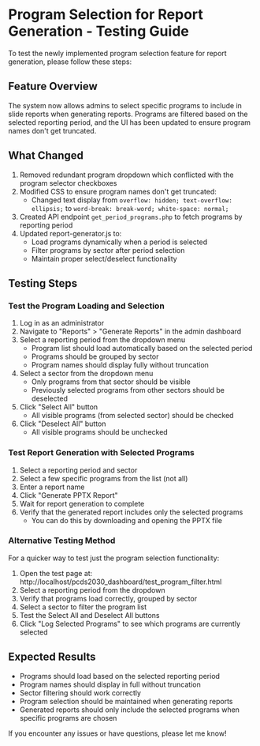 # Program Selection for Report Generation - Testing Guide

To test the newly implemented program selection feature for report generation, please follow these steps:

## Feature Overview

The system now allows admins to select specific programs to include in slide reports when generating reports. Programs are filtered based on the selected reporting period, and the UI has been updated to ensure program names don't get truncated.

## What Changed

1. Removed redundant program dropdown which conflicted with the program selector checkboxes
2. Modified CSS to ensure program names don't get truncated:
   - Changed text display from `overflow: hidden; text-overflow: ellipsis;` to `word-break: break-word; white-space: normal;`
3. Created API endpoint `get_period_programs.php` to fetch programs by reporting period
4. Updated report-generator.js to:
   - Load programs dynamically when a period is selected
   - Filter programs by sector after period selection
   - Maintain proper select/deselect functionality

## Testing Steps

### Test the Program Loading and Selection

1. Log in as an administrator
2. Navigate to "Reports" > "Generate Reports" in the admin dashboard
3. Select a reporting period from the dropdown menu
   - Program list should load automatically based on the selected period
   - Programs should be grouped by sector
   - Program names should display fully without truncation
4. Select a sector from the dropdown menu
   - Only programs from that sector should be visible
   - Previously selected programs from other sectors should be deselected
5. Click "Select All" button
   - All visible programs (from selected sector) should be checked
6. Click "Deselect All" button
   - All visible programs should be unchecked

### Test Report Generation with Selected Programs

1. Select a reporting period and sector
2. Select a few specific programs from the list (not all)
3. Enter a report name 
4. Click "Generate PPTX Report"
5. Wait for report generation to complete
6. Verify that the generated report includes only the selected programs
   - You can do this by downloading and opening the PPTX file

### Alternative Testing Method

For a quicker way to test just the program selection functionality:

1. Open the test page at: http://localhost/pcds2030_dashboard/test_program_filter.html
2. Select a reporting period from the dropdown
3. Verify that programs load correctly, grouped by sector
4. Select a sector to filter the program list
5. Test the Select All and Deselect All buttons
6. Click "Log Selected Programs" to see which programs are currently selected

## Expected Results

- Programs should load based on the selected reporting period
- Program names should display in full without truncation
- Sector filtering should work correctly
- Program selection should be maintained when generating reports
- Generated reports should only include the selected programs when specific programs are chosen

If you encounter any issues or have questions, please let me know!
